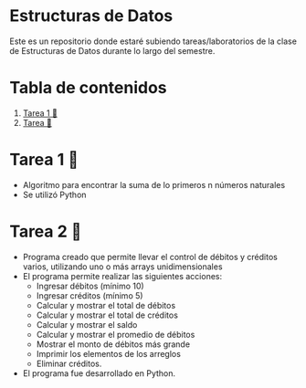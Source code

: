 # Estructuras de Datos
Este es un repositorio donde estaré subiendo tareas/laboratorios de la clase de Estructuras de Datos durante lo largo del semestre.

# Tabla de contenidos
1. [Tarea 1 🧮](#tarea-1-)
2. [Tarea 🧮](#Tarea-2-)

# Tarea 1 🧮
- Algoritmo para encontrar la suma de lo primeros n números naturales
- Se utilizó Python

# Tarea 2 🧮
- Programa creado que permite llevar el control de débitos y créditos varios, utilizando uno o más arrays unidimensionales
- El programa permite realizar las siguientes acciones: 
  - Ingresar débitos (mínimo 10)
  - Ingresar créditos (mínimo 5)
  - Calcular y mostrar el total de débitos
  - Calcular y mostrar el total de créditos
  - Calcular y mostrar el saldo
  - Calcular y mostrar el promedio de débitos
  - Mostrar el monto de débitos más grande
  - Imprimir los elementos de los arreglos
  - Eliminar créditos. 
- El programa fue desarrollado en Python. 
